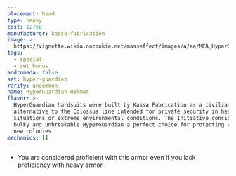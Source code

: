 ```yaml
---
placement: head
type: heavy
cost: 12750
manufacturer: kassa-fabrication
image: >-
  https://vignette.wikia.nocookie.net/masseffect/images/a/aa/MEA_HyperGuardian_Helmet.png/revision/latest/scale-to-width-down/350?cb=20180505030430
tags:
  - special
  - set_bonus
andromeda: false
set: hyper-guardian
rarity: uncommon
name: HyperGuardian Helmet
flavor: >-
  HyperGuardian hardsuits were built by Kassa Fabrication as a civilian-friendly
  alternative to the Colossus line intended for private security in heavy-fire
  situations or extreme environmental conditions. The Initiative considered the
  bulky and unbreakable HyperGuardian a perfect choice for protecting vulnerable
  new colonies.
mechanics: []
---
```

- You are considered proficient with this armor even if you lack proficiency with heavy
armor.

